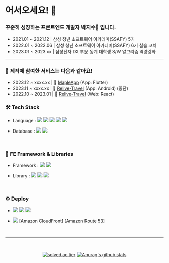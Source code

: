 <h1>어서오세요! 🐇</h1>
<h3>꾸준히 성장하는 프론트엔드 개발자 박지수🥕 입니다.</h3>

- 2021.01 ~ 2021.12 | 삼성 청년 소프트웨어 아카데미(SSAFY) 5기
- 2022.01 ~ 2022.06 | 삼성 청년 소프트웨어 아카데미(SSAFY) 6기 실습 코치
- 2023.01 ~ 2023.xx | 삼성전자 DX 부문 동계 대학생 S/W 알고리즘 역량강화

---

<h3>🐇 제작에 참여한 서비스는 다음과 같아요! </h3>

- 2023.12 ~ xxxx.xx | 🥕 [MapleApp](https://github.com/Jisup/maple_app) (App: Flutter)
- 2023.11 ~ xxxx.xx | 🥕 [Relive-Travel](https://github.com/relive-travel/android-app) (App: Android) (중단)
- 2022.10 ~ 2023.01 | 🥕 [Relive-Travel](https://github.com/relive-travel/react-web) (Web: React)

### 🛠️ Tech Stack

- Language : 
  <img src="https://img.shields.io/badge/Java-007396?style=flat-square&logo=Java&logoColor=white"/></a> 
  <img src="https://img.shields.io/badge/JavaScript-F7DF1E?style=flat-square&logo=JavaScript&logoColor=white"/></a> 
  <img src="https://img.shields.io/badge/Sass-CC6699?style=flat-square&logo=Sass&logoColor=white"/></a> 
  <img src="https://img.shields.io/badge/HTML5-E34F26?style=flat-square&logo=HTML5&logoColor=white"/></a> 
  <img src="https://img.shields.io/badge/css-1572B6?style=flat-square&logo=css3&logoColor=white"/></a> 

- Database : 
  <img src="https://img.shields.io/badge/Mysql-E6B91E?style=flat-square&logo=MySql&logoColor=white"/></a> 
  <img src="https://img.shields.io/badge/Firebase-FFCA28?style=flat-square&logo=Firebase&logoColor=white"/></a> 

<br />

### 📒 FE Framework & Libraries
- Framework : 
  <img src="https://img.shields.io/badge/React-61DAFB?style=flat-square&logo=React&logoColor=white"/></a> 
  <img src="https://img.shields.io/badge/Vue.js-4FC08D?style=flat-square&logo=Vue.js&logoColor=white"/></a> 

- Library : 
  <img src="https://img.shields.io/badge/Redux-764ABC?style=flat-square&logo=Redux&logoColor=white"/></a> 
  <img src="https://img.shields.io/badge/Amazon S3-569A31?style=flat-square&logo=Amazon S3&logoColor=white"/></a> 
  <img src="https://img.shields.io/badge/D3.js-F9A03C?style=flat-square&logo=D3.js&logoColor=white"/></a> 

<br />

### ⚙️ Deploy
- 
  <img src="https://img.shields.io/badge/Amazon AWS-232F3E?style=flat-square&logo=Amazon AWS&logoColor=white"/></a> 
  <img src="https://img.shields.io/badge/Amazon EC2-FF9900?style=flat-square&logo=Amazon EC2&logoColor=white"/></a> 
  <img src="https://img.shields.io/badge/Jenkins-D24939?style=flat-square&logo=Jenkins&logoColor=white"/></a> 

- 
  <img src="https://img.shields.io/badge/Amazon S3-569A31?style=flat-square&logo=Amazon S3&logoColor=white"/></a> 
  [Amazon CloudFront] 
  [Amazon Route 53] 
  
<br />

---

<br />

<div align="center" style="display: flex; gap: 5px; justify-content: center; align-items: flex-start;">
  
[![solved.ac tier](http://mazassumnida.wtf/api/v2/generate_badge?boj=jerryprk)](https://solved.ac/jerryprk)

[![Anurag's github stats](https://github-readme-stats.vercel.app/api?username=Jisup&show_icons=true&theme=radical)](https://github.com/Jisup/github-readme-stats)
  
</div>
